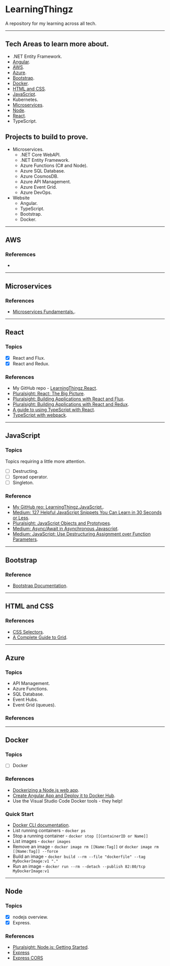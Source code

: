 # LearningThingz
A repository for my learning across all tech.

---

## Tech Areas to learn more about.
* .NET Entity Framework.
* [Angular](#angular).
* [AWS](#aws).
* [Azure](https://github.com/carlclark267/LearningThingz/tree/master/Angular).
* [Bootstrap](#bootstrap).
* [Docker](#docker).
* [HTML and CSS](#htmlandcss).
* [JavaScript](#javascript).
* Kubernetes.
* [Microservices](#microservices).
* [Node](#node).
* [React](#react).
* TypeScript.

## Projects to build to prove.
* Microservices.
  * .NET Core WebAPI.
  * .NET Entity Framework.
  * Azure Functions (C# and Node).
  * Azure SQL Database.
  * Azure CosmosDB.
  * Azure API Management.
  * Azure Event Grid.
  * Azure DevOps.
* Website
  * Angular.
  * TypeScript.
  * Bootstrap.
  * Docker.

---
## <a name="aws"></a>AWS
### Referemces
*

---

## <a name="microservices"></a>Microservices
### References
* [Microservices Fundamentals.](https://app.pluralsight.com/library/courses/microservices-fundamentals/table-of-contents).

---

## <a name="react"></a>React
### Topics
* [x] React and Flux.
* [x] React and Redux.

### References
* My GitHub repo - [LearningThingz.React](https://github.com/carlclark267/LearningThingz.React).
* [Pluralsight: React: The Big Picture](https://app.pluralsight.com/library/courses/react-big-picture/table-of-contents).
* [Pluralsight: Building Applications with React and Flux](https://app.pluralsight.com/library/courses/react-flux-building-applications/table-of-contents).
* [Pluralsight: Building Applications with React and Redux](https://app.pluralsight.com/library/courses/react-redux-react-router-es6/table-of-contents).
* [A guide to using TypeScript with React](https://blog.logrocket.com/how-why-a-guide-to-using-typescript-with-react-fffb76c61614/).
* [TypeScript with webpack](https://webpack.js.org/guides/typescript).

---

## <a name="javascript"></a>JavaScript
### Topics
Topics requiring a little more attention.
* [ ] Destructing.
* [ ] Spread operator.
* [ ] Singleton.

### Reference
* [My GitHub reo: LearningThingz.JavaScript.](https://github.com/carlclark267/LearningThingz.JavaScript).
* [Medium: 127 Helpful JavaScript Snippets You Can Learn in 30 Seconds or Less](https://medium.com/better-programming/127-helpful-javascript-snippets-you-can-learn-in-30-seconds-or-less-part-1-of-6-bc2bc890dfe5).
* [Pluralsight: JavaScript Objects and Prototypes](https://app.pluralsight.com/library/courses/javascript-objects-prototypes/table-of-contents).
* [Medium: Async/Await in Asynchronous Javascript](https://medium.com/@1sherlynn/async-await-in-asynchronous-javascript-f103abbecf07).
* [Medium: JavaScript: Use Destructuring Assignment over Function Parameters](https://medium.com/swlh/javascript-use-destructuring-assignment-over-function-parameters-7d22b9f9b851).
---
## <a name="bootstrap"></a>Bootstrap
### Reference
* [Bootstrap Documentation](https://getbootstrap.com/docs/4.0/getting-started/introduction/).
---

## <a name="htmlandcss"></a>HTML and CSS
### References
* [CSS Selectors](https://www.w3schools.com/cssref/css_selectors.asp).
* [A Complete Guide to Grid](https://css-tricks.com/snippets/css/complete-guide-grid/).
---

## <a name="azure"></a>Azure
### Topics
* API Management.
* Azure Functions.
* SQL Database.
* Event Hubs.
* Event Grid (queues).

### References
----
## <a name="docker"></a>Docker
### Topics
* [ ] Docker

### References
* [Dockerizing a Node.js web app](https://nodejs.org/en/docs/guides/nodejs-docker-webapp/).
* [Create Angular App and Deploy it to Docker Hub](https://www.youtube.com/watch?v=etA5xiX5TCA&list=PL8tjXaWtotjO8rubGqVDALeAiXKyiFyeD&index=2&t=595s).
* Use the Visual Studio Code Docker tools - they help!

### Quick Start
* [Docker CLI documentation](https://docs.docker.com/engine/reference/run/).
* List running containers - `docker ps`
* Stop a running container - `docker stop [[ContainerID or Name]]`
* List images - `docker images`
* Remove an image - `docker image rm [[Name:Tag]]` or `docker image rm [[Name:Tag]] --force`
* Build an image - `docker build --rm --file "dockerfile" --tag MyDockerImage:v1 "."`
* Run an image - `docker run --rm --detach --publish 82:80/tcp MyDockerImage:v1`

----
## <a name="node"></a>Node
### Topics
* [x] nodejs overview.
* [x] Express.

### References
* [Pluralsight: Node.js: Getting Started](https://app.pluralsight.com/library/courses/nodejs-getting-started).
* [Express](http://expressjs.com/)
* [Express CORS](https://expressjs.com/en/resources/middleware/cors.html)
